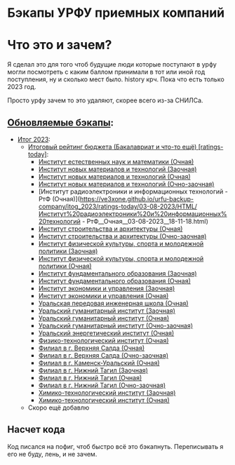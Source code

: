 
# Бэкапы УРФУ приемных компаний

# Что это и зачем?

Я сделал это для того чтоб будущие люди которые поступают в урфу могли посмотреть с каким баллом принимали в тот или иной год поступления, ну и сколько мест было. history крч. Пока что есть только 2023 год.

Просто урфу зачем то это удаляют, скорее всего из-за СНИЛСа.

## [Обновляемые бэкапы](https://github.com/ve3xone/urfu-backup-company/tree/history):

- [Итог 2023](https://github.com/ve3xone/urfu-backup-company/tree/history/itog_2023):
    - [Итоговый рейтинг бюджета (Бакалавриат и что-то ещё) [ratings-today]](https://github.com/ve3xone/urfu-backup-company/tree/history/itog_2023/ratings-today/03-08-2023/HTML):
        - [Институт естественных наук и математики (Очная)](https://ve3xone.github.io/urfu-backup-company/itog_2023/ratings-today/03-08-2023/HTML/Институт%20естественных%20наук%20и%20математики__Очная__03-08-2023__18-11-18.html)
        - [Институт новых материалов и технологий (Заочная)](https://ve3xone.github.io/urfu-backup-company/itog_2023/ratings-today/03-08-2023/HTML/Институт%20новых%20материалов%20и%20технологий__Заочная__03-08-2023__18-08-52.html)
        - [Институт новых материалов и технологий (Очная)](https://ve3xone.github.io/urfu-backup-company/itog_2023/ratings-today/03-08-2023/HTML/Институт%20новых%20материалов%20и%20технологий__Очная__03-08-2023__18-11-17.html)
        - [Институт новых материалов и технологий (Очно-заочная)](https://ve3xone.github.io/urfu-backup-company/itog_2023/ratings-today/03-08-2023/HTML/Институт%20новых%20материалов%20и%20технологий__Очно-заочная__03-08-2023__18-10-50.html)
        - [Институт радиоэлектроники и информационных технологий - РтФ (Очная)](https://ve3xone.github.io/urfu-backup-company/itog_2023/ratings-today/03-08-2023/HTML/Институт%20радиоэлектроники%20и%20информационных%20технологий - РтФ__Очная__03-08-2023__18-11-18.html)
        - [Институт строительства и архитектуры (Очная)](https://ve3xone.github.io/urfu-backup-company/itog_2023/ratings-today/03-08-2023/HTML/Институт%20строительства%20и%20архитектуры__Очная__03-08-2023__18-11-18.html)
        - [Институт строительства и архитектуры (Очно-заочная)](https://ve3xone.github.io/urfu-backup-company/itog_2023/ratings-today/03-08-2023/HTML/Институт%20строительства%20и%20архитектуры__Очно-заочная__03-08-2023__18-10-50.html)
        - [Институт физической культуры, спорта и молодежной политики (Заочная)](https://ve3xone.github.io/urfu-backup-company/itog_2023/ratings-today/03-08-2023/HTML/Институт%20физической%20культуры,%20спорта%20и%20молодежной%20политики__Заочная__03-08-2023__18-08-52.html)
        - [Институт физической культуры, спорта и молодежной политики (Очная)](https://ve3xone.github.io/urfu-backup-company/itog_2023/ratings-today/03-08-2023/HTML/Институт%20физической%20культуры,%20спорта%20и%20молодежной%20политики__Очная__03-08-2023__18-11-17.html)
        - [Институт фундаментального образования (Заочная)](https://ve3xone.github.io/urfu-backup-company/itog_2023/ratings-today/03-08-2023/HTML/Институт%20фундаментального%20образования__Заочная__03-08-2023__18-08-52.html)
        - [Институт фундаментального образования (Очная)](https://ve3xone.github.io/urfu-backup-company/itog_2023/ratings-today/03-08-2023/HTML/Институт%20фундаментального%20образования__Очная__03-08-2023__18-11-18.html)
        - [Институт экономики и управления (Заочная)](https://ve3xone.github.io/urfu-backup-company/itog_2023/ratings-today/03-08-2023/HTML/Институт%20экономики%20и%20управления__Заочная__03-08-2023__18-08-52.html)
        - [Институт экономики и управления (Очная)](https://ve3xone.github.io/urfu-backup-company/itog_2023/ratings-today/03-08-2023/HTML/Институт%20экономики%20и%20управления__Очная__03-08-2023__18-11-18.html)
        - [Уральская передовая инженерная школа (Очная)](https://ve3xone.github.io/urfu-backup-company/itog_2023/ratings-today/03-08-2023/HTML/Уральская%20передовая%20инженерная%20школа__Очная__03-08-2023__18-11-18.html)
        - [Уральский гуманитарный институт (Заочная)](https://ve3xone.github.io/urfu-backup-company/itog_2023/ratings-today/03-08-2023/HTML/Уральский%20гуманитарный%20институт__Заочная__03-08-2023__18-08-52.html)
        - [Уральский гуманитарный институт (Очная)](https://ve3xone.github.io/urfu-backup-company/itog_2023/ratings-today/03-08-2023/HTML/Уральский%20гуманитарный%20институт__Очная__03-08-2023__18-11-18.html)
        - [Уральский гуманитарный институт (Очно-заочная)](https://ve3xone.github.io/urfu-backup-company/itog_2023/ratings-today/03-08-2023/HTML/Уральский%20гуманитарный%20институт__Очно-заочная__03-08-2023__18-10-50.html)
        - [Уральский энергетический институт (Очная)](https://ve3xone.github.io/urfu-backup-company/itog_2023/ratings-today/03-08-2023/HTML/Уральский%20энергетический%20институт__Очная__03-08-2023__18-11-19.html)
        - [Физико-технологический институт (Очная)](https://ve3xone.github.io/urfu-backup-company/itog_2023/ratings-today/03-08-2023/HTML/Физико-технологический%20институт__Очная__03-08-2023__18-11-18.html)
        - [Филиал в г. Верхняя Салда (Очная)](https://ve3xone.github.io/urfu-backup-company/itog_2023/ratings-today/03-08-2023/HTML/Филиал%20в%20г.%20Верхняя%20Салда__Очная__03-08-2023__18-11-18.html)
        - [Филиал в г. Верхняя Салда (Очно-заочная)](https://ve3xone.github.io/urfu-backup-company/itog_2023/ratings-today/03-08-2023/HTML/Филиал%20в%20г.%20Верхняя%20Салда__Очно-заочная__03-08-2023__18-10-50.html)
        - [Филиал в г. Каменск-Уральский (Очная)](https://ve3xone.github.io/urfu-backup-company/itog_2023/ratings-today/03-08-2023/HTML/Филиал%20в%20г.%20Каменск-Уральский__Очная__03-08-2023__18-11-18.html)
        - [Филиал в г. Нижний Тагил (Заочная)](https://ve3xone.github.io/urfu-backup-company/itog_2023/ratings-today/03-08-2023/HTML/Филиал%20в%20г.%20Нижний%20Тагил__Заочная__03-08-2023__18-08-52.html)
        - [Филиал в г. Нижний Тагил (Очная)](https://ve3xone.github.io/urfu-backup-company/itog_2023/ratings-today/03-08-2023/HTML/Филиал%20в%20г.%20Нижний%20Тагил__Очная__03-08-2023__18-11-17.html)
        - [Филиал в г. Нижний Тагил (Очно-заочная)](https://ve3xone.github.io/urfu-backup-company/itog_2023/ratings-today/03-08-2023/HTML/Филиал%20в%20г.%20Нижний%20Тагил__Очно-заочная__03-08-2023__18-10-50.html)
        - [Химико-технологический институт (Заочная)](https://ve3xone.github.io/urfu-backup-company/itog_2023/ratings-today/03-08-2023/HTML/Химико-технологический%20институт__Заочная__03-08-2023__18-08-52.html)
        - [Химико-технологический институт (Очная)](https://ve3xone.github.io/urfu-backup-company/itog_2023/ratings-today/03-08-2023/HTML/Химико-технологический%20институт__Очная__03-08-2023__18-11-18.html)
    - Скоро ещё добавлю

## Насчет кода

Код писался на пофиг, чтоб быстро всё это бэкапнуть. Переписывать я его не буду, лень, и не зачем.